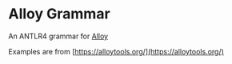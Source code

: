 # Alloy Grammar

An ANTLR4 grammar for [Alloy](https://en.wikipedia.org/wiki/Alloy_(specification_language))

Examples are from [https://alloytools.org/](https://alloytools.org/)
